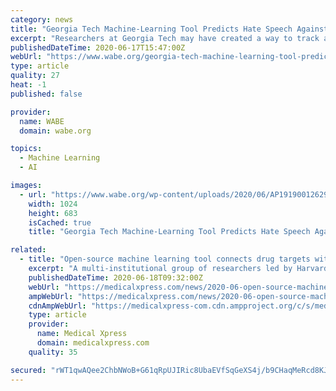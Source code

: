 ```yaml
---
category: news
title: "Georgia Tech Machine-Learning Tool Predicts Hate Speech Against Asian-Americans During COVID-19"
excerpt: "Researchers at Georgia Tech may have created a way to track and forecast hate crimes against Asian Americans. School of Computational Science and Engineering assistant professor Srijan Kumar started the line of work in January – when the coronavirus was first detected in the United States,"
publishedDateTime: 2020-06-17T15:47:00Z
webUrl: "https://www.wabe.org/georgia-tech-machine-learning-tool-predicts-hate-speech-against-asian-americans-during-covid-19/"
type: article
quality: 27
heat: -1
published: false

provider:
  name: WABE
  domain: wabe.org

topics:
  - Machine Learning
  - AI

images:
  - url: "https://www.wabe.org/wp-content/uploads/2020/06/AP19190012629886.jpg"
    width: 1024
    height: 683
    isCached: true
    title: "Georgia Tech Machine-Learning Tool Predicts Hate Speech Against Asian-Americans During COVID-19"

related:
  - title: "Open-source machine learning tool connects drug targets with adverse reactions"
    excerpt: "A multi-institutional group of researchers led by Harvard Medical School and the Novartis Institutes for BioMedical Research has created an open-source machine learning tool that identifies proteins associated with drug side effects."
    publishedDateTime: 2020-06-18T09:32:00Z
    webUrl: "https://medicalxpress.com/news/2020-06-open-source-machine-tool-drug-adverse.html"
    ampWebUrl: "https://medicalxpress.com/news/2020-06-open-source-machine-tool-drug-adverse.amp"
    cdnAmpWebUrl: "https://medicalxpress-com.cdn.ampproject.org/c/s/medicalxpress.com/news/2020-06-open-source-machine-tool-drug-adverse.amp"
    type: article
    provider:
      name: Medical Xpress
      domain: medicalxpress.com
    quality: 35

secured: "rWT1qwAQee2ChbNWoB+G61qRpUJIRic8UbaEVfSqGeXS4j/b9CHaqMeRcd8KJpDFk9ou16i/XBEwoxPz2RWOg3bkeLX+9aFcl+AUG4/+cEYcZ1ngd0N32lFsv62+nq7jH23y/Zi8FmiVyW+rqw34x8tM8MwHTMUVzLd56zYWvkPnJUlWX+RnfYOLzahLCgjYUQZ5Zn3AkLIbIZqQtpFICWqy/aK5cJrqZDcJpYaERaekXe+r4ydMWGVniuGlYOFIF8aOlzoJdFluLKBbElKdA5Td2PRi70RcmVsHRpYmkPfOxUP4wlzEr5fd1mzyKGxUoTiljviJMuXWcJYx8hPTxw==;0hKy6ITlJmajGTjOQHDO2w=="
---
```


